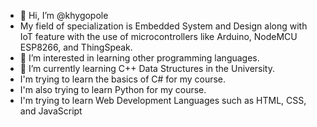 - 👋 Hi, I’m @khygopole
- My field of specialization is Embedded System and Design along with IoT feature with the use of microcontrollers like Arduino, NodeMCU ESP8266, and ThingSpeak.
- 👀 I’m interested in learning other programming languages.
- 🌱 I’m currently learning C++ Data Structures in the University.
- I'm trying to learn the basics of C# for my course.
- I'm also trying to learn Python for my course.
- I'm trying to learn Web Development Languages such as HTML, CSS, and JavaScript
<!---
khygopole/khygopole is a ✨ special ✨ repository because its `README.md` (this file) appears on your GitHub profile.
You can click the Preview link to take a look at your changes.
--->
